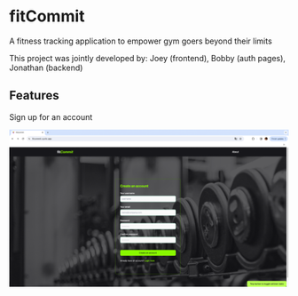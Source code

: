 # fitCommit

A fitness tracking application to empower gym goers beyond their limits

This project was jointly developed by:
Joey (frontend), Bobby (auth pages), Jonathan (backend)

## Features

Sign up for an account

![Alt text](public/01_signup.png "a title")
